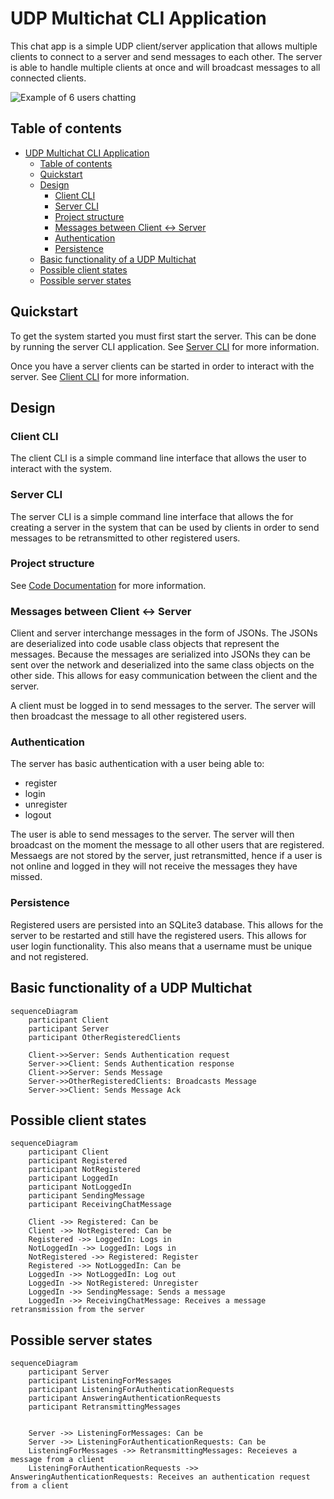 # UDP Multichat CLI Application

This chat app is a simple UDP client/server application that allows multiple clients
to connect to a server and send messages to each other. The server is able to handle
multiple clients at once and will broadcast messages to all connected clients.

![Example of 6 users chatting](images/gif6users.gif)

## Table of contents

- [UDP Multichat CLI Application](#udp-multichat-cli-application)
  - [Table of contents](#table-of-contents)
  - [Quickstart](#quickstart)
  - [Design](#design)
    - [Client CLI](#client-cli)
    - [Server CLI](#server-cli)
    - [Project structure](#project-structure)
    - [Messages between Client \<-\> Server](#messages-between-client---server)
    - [Authentication](#authentication)
    - [Persistence](#persistence)
  - [Basic functionality of a UDP Multichat](#basic-functionality-of-a-udp-multichat)
  - [Possible client states](#possible-client-states)
  - [Possible server states](#possible-server-states)

## Quickstart

To get the system started you must first start the server. This can be done by running the server CLI application.
See [Server CLI](server/index.md) for more information.

Once you have a server clients can be started in order to interact with the server. See [Client CLI](client/index.md) for more information.

## Design

### Client CLI

The client CLI is a simple command line interface that allows the user to interact with the system.

### Server CLI

The server CLI is a simple command line interface that allows the for creating a server in the system that can be used by clients in order to send messages to be retransmitted to other registered users.

### Project structure

See [Code Documentation](/api/index.md) for more information.

### Messages between Client <-> Server

Client and server interchange messages in the form of JSONs. The JSONs are deserialized into code usable class objects that represent the messages. Because the messages are serialized into JSONs they can be sent over the network and deserialized into the same class objects on the other side. This allows for easy communication between the client and the server.

A client must be logged in to send messages to the server. The server will then broadcast the message to all other registered users.

### Authentication

The server has basic authentication with a user being able to:

- register
- login
- unregister
- logout

The user is able to send messages to the server. The server will then broadcast on the moment the message to all other users that
are registered. Messaegs are not stored by the server, just retransmitted, hence if a user is not online and logged in they will not receive the messages they have missed.

### Persistence

Registered users are persisted into an SQLite3 database. This allows for the server to be restarted and still have the registered users. This allows for user login functionality. This also means that a username must be unique and not registered.

## Basic functionality of a UDP Multichat

```mermaid
sequenceDiagram
    participant Client
    participant Server
    participant OtherRegisteredClients

    Client->>Server: Sends Authentication request
    Server->>Client: Sends Authentication response
    Client->>Server: Sends Message
    Server->>OtherRegisteredClients: Broadcasts Message
    Server->>Client: Sends Message Ack
```

## Possible client states

```mermaid
sequenceDiagram
    participant Client
    participant Registered
    participant NotRegistered
    participant LoggedIn
    participant NotLoggedIn
    participant SendingMessage
    participant ReceivingChatMessage

    Client ->> Registered: Can be
    Client ->> NotRegistered: Can be
    Registered ->> LoggedIn: Logs in
    NotLoggedIn ->> LoggedIn: Logs in
    NotRegistered ->> Registered: Register
    Registered ->> NotLoggedIn: Can be
    LoggedIn ->> NotLoggedIn: Log out
    LoggedIn ->> NotRegistered: Unregister
    LoggedIn ->> SendingMessage: Sends a message
    LoggedIn ->> ReceivingChatMessage: Receives a message retransmission from the server
```

## Possible server states

```mermaid
sequenceDiagram
    participant Server
    participant ListeningForMessages
    participant ListeningForAuthenticationRequests
    participant AnsweringAuthenticationRequests
    participant RetransmittingMessages

   
    Server ->> ListeningForMessages: Can be
    Server ->> ListeningForAuthenticationRequests: Can be
    ListeningForMessages ->> RetransmittingMessages: Receieves a message from a client
    ListeningForAuthenticationRequests ->>  AnsweringAuthenticationRequests: Receives an authentication request from a client 
```
